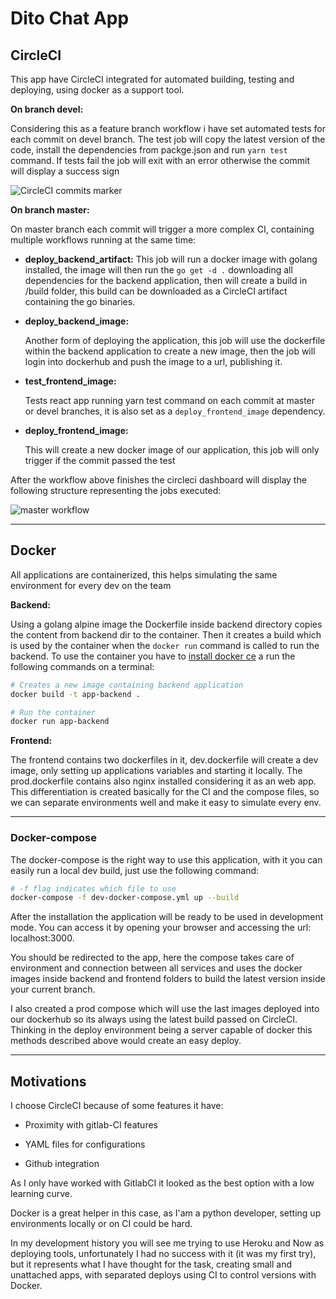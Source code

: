 # Dito Chat App

## CircleCI
This app have CircleCI integrated for automated building, testing and deploying, using docker as a support tool.

**On branch devel:**

Considering this as a feature branch workflow i have set automated tests for each commit on devel branch. The test job will copy the latest version of the code, install the dependencies from packge.json and run `yarn test` command. If tests fail the job will exit with an error otherwise the commit will display a success sign



![CircleCI commits marker](/home/frattezi/github/go-project/images/check-test.png)



**On branch master:**

On master branch each commit will trigger a more complex CI, containing multiple workflows running at the same time:
   - **deploy_backend_artifact:**
        This job will run a docker image with golang installed, the image will then run the `go get -d .` downloading all dependencies for the backend application, then will create a build in /build folder, this build can be downloaded as a CircleCI artifact containing the go binaries.

   - **deploy_backend_image:**

        Another form of deploying the application, this job will use the dockerfile within the backend application to create a new image, then the job will login into dockerhub and push the image to a url, publishing it.

- **test_frontend_image:**

     Tests react app running yarn test command on each commit at master or devel branches, it is also set as a `deploy_frontend_image` dependency.

- **deploy_frontend_image:**

     This will create a new docker image of our application, this job will only trigger if the commit passed the test

After the workflow above finishes the circleci dashboard will display the following structure representing the jobs executed:

![master workflow](/home/frattezi/github/go-project/images/test-deploy-app-circle.png)

---

## Docker

All applications are containerized, this helps simulating the same environment for every dev on the team

**Backend:**

Using a golang alpine image the Dockerfile inside backend directory copies the content from backend dir to the container. Then it creates a build which is used by the container when the `docker run` command is called to run the backend. To use the container you have to [install docker ce](https://docs.docker.com/install/linux/docker-ce/ubuntu/) a run the following commands on a terminal:

```bash
# Creates a new image containing backend application
docker build -t app-backend .

# Run the container
docker run app-backend 

```

**Frontend:**

The frontend contains two dockerfiles in it, dev.dockerfile will create a dev image, only setting up applications variables and starting it locally. The prod.dockerfile contains also nginx installed considering it as an web app. This differentiation is created basically for the CI and the compose files, so we can separate environments well and make it  easy to simulate every env.

---

### Docker-compose

The docker-compose is the right way to use this application, with it you can easily run  a local dev build, just use the following command:

```bash
# -f flag indicates which file to use
docker-compose -f dev-docker-compose.yml up --build
```

After the installation the application will be ready to be used in development mode. You can access it by opening your browser and accessing the url: localhost:3000.

You should be redirected to the app, here the compose takes care of environment and connection between all services and uses the docker images inside backend and frontend folders to build the latest version inside your current branch. 

I also created a prod compose which will use the last images deployed into our dockerhub so its always using the latest build passed on CircleCI. Thinking in the deploy environment being a server capable of docker this methods described above would create an easy deploy.

---

## Motivations

I choose CircleCI because of some features it have:

- Proximity with gitlab-CI features

- YAML files for configurations
- Github integration

As I only have worked with GitlabCI it looked as the best option with a low learning curve.

Docker is a great helper in this case, as I'am a python developer, setting up environments locally or on CI could be hard.

In my development history you will see me trying to use Heroku and Now as deploying tools, unfortunately I had no success with it (it was my first try), but it represents what I have thought for the task, creating small and unattached apps, with separated deploys using CI to control versions with Docker.